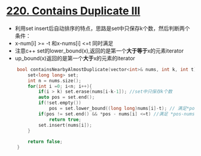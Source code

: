 # [220. Contains Duplicate III](https://leetcode.com/problems/contains-duplicate-iii/#/description)
* 利用set insert后自动排序的特点，思路是set中只保存k个数，然后判断两个条件：
*  x-num[i] >= -t 和x-nums[i] <=t 同时满足
*  注意c++ set的lower_bound(x),返回的是第一个**大于等于**x的元素iterator
*  up_bound(x)返回的是第一个**大于**x的元素的iterator

```c++
    bool containsNearbyAlmostDuplicate(vector<int>& nums, int k, int t) {
        set<long long> set;
        int n = nums.size();
        for(int i =0; i<n; i++){
            if(i > k) set.erase(nums[i-k-1]); //set中只保存k个数
            auto pos = set.end();
            if(!set.empty())
                pos = set.lower_bound((long long)nums[i]-t); // 满足*pos >= nums[i]-t ==> *pos-nums[i] >= -t
            if(pos != set.end() && *pos - nums[i] <=t) //满足 *pos-nums[i]<=t
                return true;
            set.insert(nums[i]);
        }
        
        return false;
    }

```
